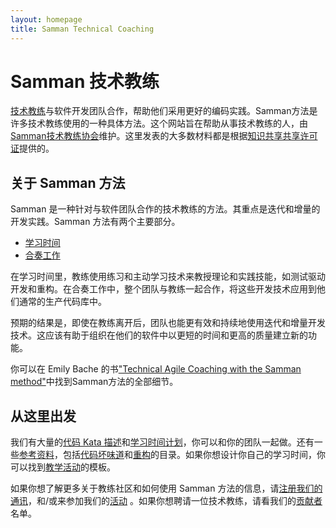 ```yaml
---
layout: homepage
title: Samman Technical Coaching
---
```


# Samman 技术教练

[技术教练](/reference/technical_coach_definition.html)与软件开发团队合作，帮助他们采用更好的编码实践。Samman方法是许多技术教练使用的一种具体方法。这个网站旨在帮助从事技术教练的人，由[Samman技术教练协会](/society/index.html)维护。这里发表的大多数材料都是根据[知识共享共享许可证](LICENSE.html)提供的。

## 关于 Samman 方法

Samman 是一种针对与软件团队合作的技术教练的方法。其重点是迭代和增量的开发实践。Samman 方法有两个主要部分。

- [学习时间](/learning_hours/index.html)
- [合奏工作](/reference/ensemble_definition.html)

在学习时间里，教练使用练习和主动学习技术来教授理论和实践技能，如测试驱动开发和重构。在合奏工作中，整个团队与教练一起合作，将这些开发技术应用到他们通常的生产代码库中。

预期的结果是，即使在教练离开后，团队也能更有效和持续地使用迭代和增量开发技术。这应该有助于组织在他们的软件中以更短的时间和更高的质量建立新的功能。

你可以在 Emily Bache 的书["Technical Agile Coaching with the Samman method"](https://leanpub.com/techagilecoach)中找到Samman方法的全部细节。

## 从这里出发

我们有大量的[代码 Kata 描述](/kata_descriptions/index.html)和[学习时间计划](/learning_hours/index.html)，你可以和你的团队一起做。还有一些[参考资料](/reference/index.html)，包括[代码坏味道](/reference/code_smells/index.html)和[重构](/reference/refactorings/index.html)的目录。如果你想设计你自己的学习时间，你可以找到[教学活动](/activities/index.html)的模板。

如果你想了解更多关于教练社区和如何使用 Samman 方法的信息，请[注册我们的通讯](https://share-eu1.hsforms.com/1pvE5eTT2RWyYJtyH4AJSuwf6aty)，和/或来参加我们的[活动](/society/events/index.html) 。如果你想聘请一位技术教练，请看我们的[贡献者](/society/contributors/index.html)名单。
